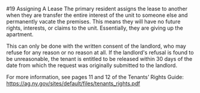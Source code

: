 #19 Assigning A Lease
The primary resident assigns the lease to another when they are transfer the entire interest of the unit to someone else and permanently vacate the premises. This means they will have no future rights, interests, or claims to the unit. Essentially, they are giving up the apartment.

This can only be done with the written consent of the landlord, who may refuse for any reason or no reason at all. If the landlord's refusal is found to be unreasonable, the tenant is entitled to be released within 30 days of the date from which the request was originally submitted to the landlord. 

For more information, see pages 11 and 12 of the Tenants’ Rights Guide: https://ag.ny.gov/sites/default/files/tenants_rights.pdf